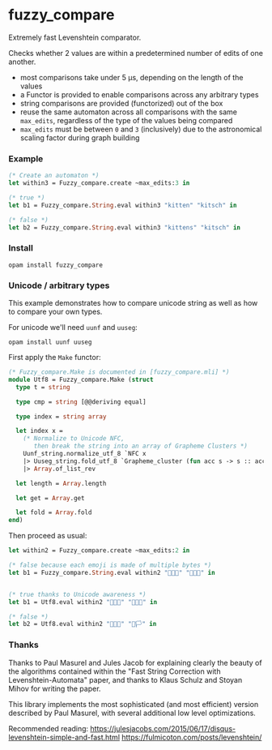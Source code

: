 fuzzy_compare
=============

Extremely fast Levenshtein comparator.

Checks whether 2 values are within a predetermined number of edits of one another.

- most comparisons take under 5 µs, depending on the length of the values
- a Functor is provided to enable comparisons across any arbitrary types
- string comparisons are provided (functorized) out of the box
- reuse the same automaton across all comparisons with the same `max_edits`, regardless of the type of the values being compared
- `max_edits` must be between `0` and `3` (inclusively) due to the astronomical scaling factor during graph building

### Example

```ocaml
(* Create an automaton *)
let within3 = Fuzzy_compare.create ~max_edits:3 in

(* true *)
let b1 = Fuzzy_compare.String.eval within3 "kitten" "kitsch" in

(* false *)
let b2 = Fuzzy_compare.String.eval within3 "kittens" "kitsch" in
```

### Install

```
opam install fuzzy_compare
```

### Unicode / arbitrary types

This example demonstrates how to compare unicode string as well as how to compare your own types.

For unicode we'll need `uunf` and `uuseg`:
```
opam install uunf uuseg
```

First apply the `Make` functor:
```ocaml
(* Fuzzy_compare.Make is documented in [fuzzy_compare.mli] *)
module Utf8 = Fuzzy_compare.Make (struct
  type t = string

  type cmp = string [@@deriving equal]

  type index = string array

  let index x =
    (* Normalize to Unicode NFC,
       then break the string into an array of Grapheme Clusters *)
    Uunf_string.normalize_utf_8 `NFC x
    |> Uuseg_string.fold_utf_8 `Grapheme_cluster (fun acc s -> s :: acc) []
    |> Array.of_list_rev

  let length = Array.length

  let get = Array.get

  let fold = Array.fold
end)
```

Then proceed as usual:
```ocaml
let within2 = Fuzzy_compare.create ~max_edits:2 in

(* false because each emoji is made of multiple bytes *)
let b1 = Fuzzy_compare.String.eval within2 "🏁🏴🚩" "🚩🏴🏁" in


(* true thanks to Unicode awareness *)
let b1 = Utf8.eval within2 "🏁🏴🚩" "🚩🏴🏁" in

(* false *)
let b2 = Utf8.eval within2 "🏁🏴🚩" "🚩🏳️" in
```

### Thanks

Thanks to Paul Masurel and Jules Jacob for explaining clearly the beauty of the algorithms contained within the "Fast String Correction with Levenshtein-Automata" paper, and thanks to Klaus Schulz and Stoyan Mihov for writing the paper.

This library implements the most sophisticated (and most efficient) version described by Paul Masurel, with several additional low level optimizations.

Recommended reading:
https://julesjacobs.com/2015/06/17/disqus-levenshtein-simple-and-fast.html
https://fulmicoton.com/posts/levenshtein/
